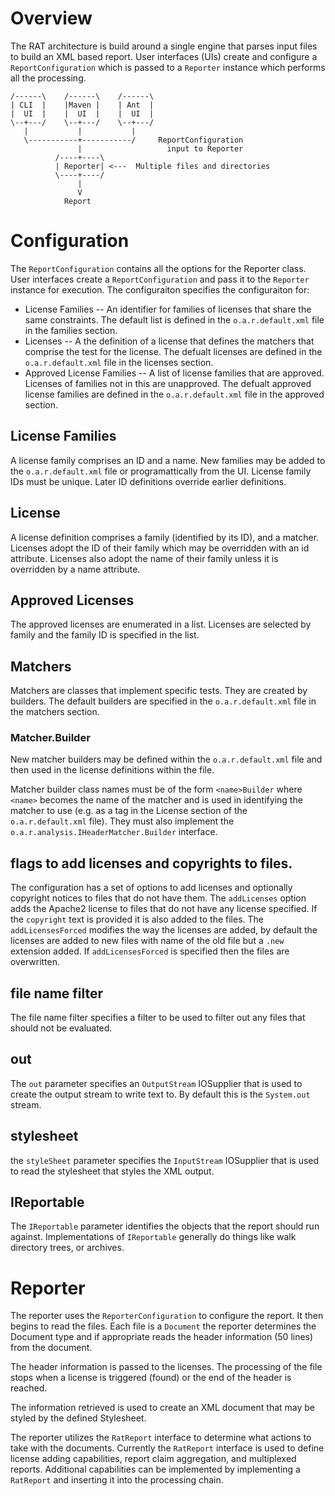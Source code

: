 <!---
 Licensed to the Apache Software Foundation (ASF) under one or more
 contributor license agreements.  See the NOTICE file distributed with
 this work for additional information regarding copyright ownership.
 The ASF licenses this file to You under the Apache License, Version 2.0
 (the "License"); you may not use this file except in compliance with
 the License.  You may obtain a copy of the License at

      http://www.apache.org/licenses/LICENSE-2.0

 Unless required by applicable law or agreed to in writing, software
 distributed under the License is distributed on an "AS IS" BASIS,
 WITHOUT WARRANTIES OR CONDITIONS OF ANY KIND, either express or implied.
 See the License for the specific language governing permissions and
 limitations under the License.
-->

# Overview

The RAT architecture is build around a single engine that parses input files to build an XML based report.  User interfaces (UIs) create and configure a `ReportConfiguration` which is passed to a `Reporter` instance which performs all the processing.

```
/------\    /------\    /------\
| CLI  |    |Maven |    | Ant  |
|  UI  |    |  UI  |    |  UI  |
\--+---/    \--+---/    \--+---/
   |           |           |
   \-----------+-----------/     ReportConfiguration
               |                   input to Reporter
          /----+----\
          | Reporter| <---  Multiple files and directories
          \----+----/
               |
               V
            Report

```

# Configuration

The `ReportConfiguration` contains all the options for the Reporter class.  User interfaces create a `ReportConfiguration` and pass it to the `Reporter` instance for execution. The configuraiton specifies the configuraiton for:

* License Families -- An identifier for families of licenses that share the same constraints.  The default list is defined in the `o.a.r.default.xml` file in the families section.
* Licenses -- A the definition of a license that defines the matchers that comprise the test for the license.  The defualt licenses are defined in the  `o.a.r.default.xml` file in the licenses section.
* Approved License Families -- A list of license families that are approved.  Licenses of families not in this are unapproved.  The defualt approved license families are defined in the  `o.a.r.default.xml` file in the approved section.

## License Families

A license family comprises an ID and a name.  New families may be added to the `o.a.r.default.xml` file or programattically from the UI.  License family IDs must be unique.  Later ID definitions override earlier definitions.

## License

A license definition comprises a family (identified by its ID), and a matcher.  Licenses adopt the ID of their family which may be overridden with an id attribute.  Licenses also adopt the name of their family unless it is overridden by a name attribute.

## Approved Licenses

The approved licenses are enumerated in a list.  Licenses are selected by family and the family ID is specified in the list.

## Matchers

Matchers are classes that implement specific tests.  They are created by builders.  The default builders are specified in the  `o.a.r.default.xml` file in the matchers section.

### Matcher.Builder

New matcher builders may be defined within the `o.a.r.default.xml` file and then used in the license definitions within the file.

Matcher builder class names must be of the form `<name>Builder` where `<name>` becomes the name of the matcher and is used in identifying the matcher to use (e.g. as a tag in the License section of the `o.a.r.default.xml` file).  They must also implement the `o.a.r.analysis.IHeaderMatcher.Builder` interface.

## flags to add licenses and copyrights to files.

The configuration has a set of options to add licenses and optionally copyright notices to files that do not have them.  The `addLicenses` option adds the Apache2 license to files that do not have any license specified.  If the `copyright` text is provided it is also added to the files.  The `addLicensesForced` modifies the way the licenses are added, by default the licenses are added to new files with name of the old file but a `.new` extension added.  If `addLicensesForced` is specified then the files are overwritten.

## file name filter

The file name filter specifies a filter to be used to filter out any files that should not be evaluated.

## out

The `out` parameter specifies an `OutputStream` IOSupplier that is used to create the output stream to write text to.  By default this is the `System.out` stream.

## stylesheet

the `styleSheet` parameter specifies the `InputStream` IOSupplier that is used to read the stylesheet that styles the XML output.

## IReportable

The `IReportable` parameter identifies the objects that the report should run against.  Implementations of `IReportable` generally do things like walk directory  trees, or archives.

# Reporter

The reporter uses the `ReporterConfiguration` to configure the report.  It then begins to read the files.  Each file is a `Document` the reporter determines the Document type and if appropriate reads the header information (50 lines) from the document.

The header information is passed to the licenses.  The processing of the file stops when a license is triggered (found) or the end of the header is reached.

The information retrieved is used to create an XML document that may be styled by the defined Stylesheet.

The reporter utilizes the `RatReport` interface to determine what actions to take with the documents.  Currently the `RatReport` interface is used to define license adding capabilities, report claim aggregation, and multiplexed reports.  Additional capabilities can be implemented by implementing a `RatReport` and inserting it into the processing chain.
